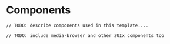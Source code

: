 # Components


`// TODO: describe components used in this template....`

`// TODO: include media-browser and other zUIx components too`


